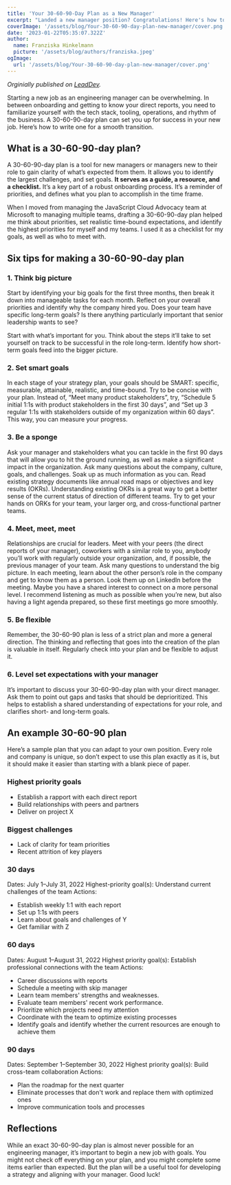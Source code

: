 ```yaml
---
title: 'Your 30-60-90-Day Plan as a New Manager'
excerpt: "Landed a new manager position? Congratulations! Here's how to plan for your first days in the role."
coverImage: '/assets/blog/Your-30-60-90-day-plan-new-manager/cover.png'
date: '2023-01-22T05:35:07.322Z'
author:
  name: Franziska Hinkelmann
  picture: '/assets/blog/authors/franziska.jpeg'
ogImage:
  url: '/assets/blog/Your-30-60-90-day-plan-new-manager/cover.png'
---
```

*Orginially published on [LeadDev](https://leaddev.com/personal-growth/your-30-60-90-day-plan-new-manager).*

Starting a new job as an engineering manager can be overwhelming. In between onboarding and getting to know your direct reports, you need to familiarize yourself with the tech stack, tooling, operations, and rhythm of the business. A 30-60-90-day plan can set you up for success in your new job. Here’s how to write one for a smooth transition.

## What is a 30-60-90-day plan?
A 30-60-90-day plan is a tool for new managers or managers new to their role to gain clarity of what’s expected from them. It allows you to identify the largest challenges, and set goals. **It serves as a guide, a resource, and a checklist.** It’s a key part of a robust onboarding process. It’s a reminder of priorities, and defines what you plan to accomplish in the time frame.

When I moved from managing the JavaScript Cloud Advocacy team at Microsoft to managing multiple teams, drafting a 30-60-90-day plan helped me think about priorities, set realistic time-bound expectations, and identify the highest priorities for myself and my teams. I used it as a checklist for my goals, as well as who to meet with.

## Six tips for making a 30-60-90-day plan
### 1. Think big picture
Start by identifying your big goals for the first three months, then break it down into manageable tasks for each month. Reflect on your overall priorities and identify why the company hired you. Does your team have specific long-term goals? Is there anything particularly important that senior leadership wants to see?

Start with what’s important for you. Think about the steps it’ll take to set yourself on track to be successful in the role long-term. Identify how short-term goals feed into the bigger picture.

### 2. Set smart goals
In each stage of your strategy plan, your goals should be SMART: specific, measurable, attainable, realistic, and time-bound. Try to be concise with your plan. Instead of, “Meet many product stakeholders”, try, “Schedule 5 initial 1:1s with product stakeholders in the first 30 days”, and “Set up 3 regular 1:1s with stakeholders outside of my organization within 60 days”. This way, you can measure your progress.

### 3. Be a sponge
Ask your manager and stakeholders what you can tackle in the first 90 days that will allow you to hit the ground running, as well as make a significant impact in the organization. Ask many questions about the company, culture, goals, and challenges. Soak up as much information as you can. Read existing strategy documents like annual road maps or objectives and key results (OKRs). Understanding existing OKRs is a great way to get a better sense of the current status of direction of different teams. Try to get your hands on ORKs for your team, your larger org, and cross-functional partner teams.

### 4. Meet, meet, meet
Relationships are crucial for leaders. Meet with your peers (the direct reports of your manager), coworkers with a similar role to you, anybody you’ll work with regularly outside your organization, and, if possible, the previous manager of your team. Ask many questions to understand the big picture. In each meeting, learn about the other person’s role in the company and get to know them as a person. Look them up on LinkedIn before the meeting. Maybe you have a shared interest to connect on a more personal level. I recommend listening as much as possible when you’re new, but also having a light agenda prepared, so these first meetings go more smoothly.

### 5. Be flexible
Remember, the 30-60-90 plan is less of a strict plan and more a general direction. The thinking and reflecting that goes into the creation of the plan is valuable in itself. Regularly check into your plan and be flexible to adjust it.

### 6. Level set expectations with your manager
It’s important to discuss your 30-60-90-day plan with your direct manager. Ask them to point out gaps and tasks that should be deprioritized. This helps to establish a shared understanding of expectations for your role, and clarifies short- and long-term goals.

## An example 30-60-90 plan
Here’s a sample plan that you can adapt to your own position. Every role and company is unique, so don’t expect to use this plan exactly as it is, but it should make it easier than starting with a blank piece of paper.

### Highest priority goals
* Establish a rapport with each direct report
* Build relationships with peers and partners
* Deliver on project X

### Biggest challenges
* Lack of clarity for team priorities
* Recent attrition of key players

### 30 days
Dates: July 1–July 31, 2022
Highest-priority goal(s): Understand current challenges of the team
Actions:

* Establish weekly 1:1 with each report
* Set up 1:1s with peers
* Learn about goals and challenges of Y
* Get familiar with Z

### 60 days
Dates: August 1–August 31, 2022
Highest priority goal(s): Establish professional connections with the team
Actions:

* Career discussions with reports
* Schedule a meeting with skip manager
* Learn team members' strengths and weaknesses.
* Evaluate team members' recent work performance.
* Prioritize which projects need my attention
* Coordinate with the team to optimize existing processes
* Identify goals and identify whether the current resources are enough to achieve them

### 90 days
Dates: September 1–September 30, 2022
Highest priority goal(s): Build cross-team collaboration
Actions:

* Plan the roadmap for the next quarter
* Eliminate processes that don't work and replace them with optimized ones
* Improve communication tools and processes

## Reflections
While an exact 30-60-90-day plan is almost never possible for an engineering manager, it’s important to begin a new job with goals. You might not check off everything on your plan, and you might complete some items earlier than expected. But the plan will be a useful tool for developing a strategy and aligning with your manager. Good luck!